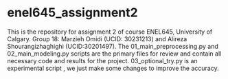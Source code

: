 # enel645_assignment2
This is the repository for assignment 2 of course ENEL645, University of Calgary.
Group 18: Marzieh Omidi (UCID: 30231213) and Alireza Shourangizhaghighi (UCID:30201497).
The 01_main_preprocessing.py and 02_main_modeling.py scripts are the primary files for review and contain all necessary code and results for the project.
03_optional_try.py is an experimental script , we just make some changes to improve the accuracy.

